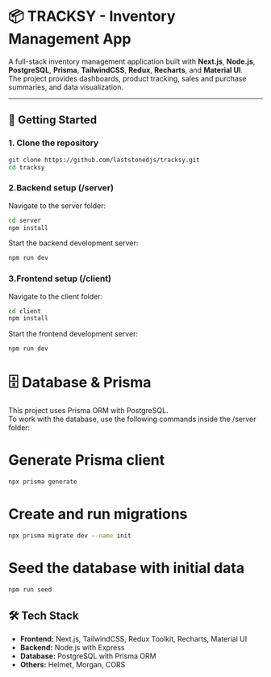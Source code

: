 # 📦 TRACKSY - Inventory Management App

A full-stack inventory management application built with **Next.js**, **Node.js**, **PostgreSQL**, **Prisma**, **TailwindCSS**, **Redux**, **Recharts**, and **Material UI**.  
The project provides dashboards, product tracking, sales and purchase summaries, and data visualization.

---

## 🚀 Getting Started

### 1. Clone the repository
```bash
git clone https://github.com/laststonedjs/tracksy.git
cd tracksy
```
### 2.Backend setup (/server)
Navigate to the server folder:
```bash
cd server
npm install
```
Start the backend development server:
```bash
npm run dev
```
### 3.Frontend setup (/client)
Navigate to the client folder:
```bash
cd client
npm install
```
Start the frontend development server:
```bash
npm run dev
```
<h1> 🗄️ Database & Prisma</h1>
<p>This project uses Prisma ORM with PostgreSQL. <br />
To work with the database, use the following commands inside the /server folder:</p>

# Generate Prisma client
```bash
npx prisma generate
```

# Create and run migrations
```bash
npx prisma migrate dev --name init
```

# Seed the database with initial data
```bash
npm run seed
```
<h2>🛠️ Tech Stack</h2>
<ul>
  <li><strong>Frontend:</strong> Next.js, TailwindCSS, Redux Toolkit, Recharts, Material UI</li>
  <li><strong>Backend:</strong> Node.js with Express</li>
  <li><strong>Database:</strong> PostgreSQL with Prisma ORM</li>
  <li><strong>Others:</strong> Helmet, Morgan, CORS</li>
</ul>







